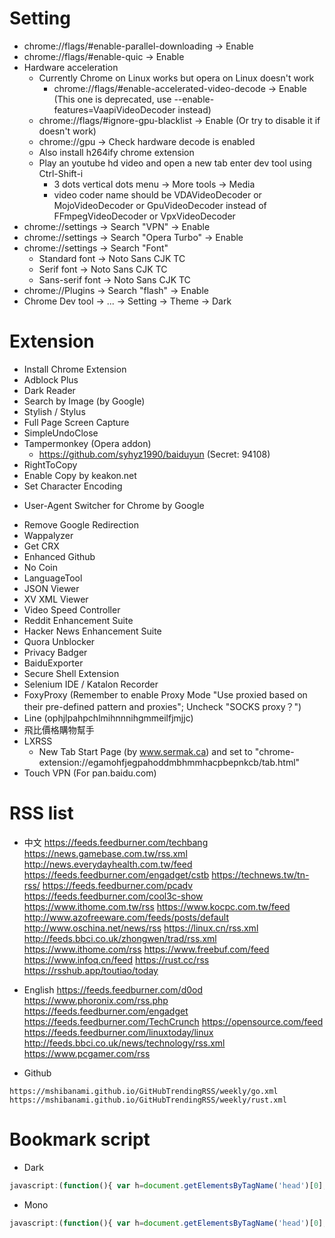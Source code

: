 Setting
=====
* chrome://flags/#enable-parallel-downloading -> Enable
* chrome://flags/#enable-quic -> Enable
* Hardware acceleration
    * Currently Chrome on Linux works but opera on Linux doesn't work
        * chrome://flags/#enable-accelerated-video-decode -> Enable (This one is deprecated, use --enable-features=VaapiVideoDecoder instead)
    * chrome://flags/#ignore-gpu-blacklist -> Enable (Or try to disable it if doesn't work)
    * chrome://gpu -> Check hardware decode is enabled
    * Also install h264ify chrome extension
    * Play an youtube hd video and open a new tab enter dev tool using Ctrl-Shift-i
        * 3 dots vertical dots menu -> More tools -> Media
        * video coder name should be VDAVideoDecoder or MojoVideoDecoder or GpuVideoDecoder instead of FFmpegVideoDecoder or VpxVideoDecoder
* chrome://settings -> Search "VPN" -> Enable
* chrome://settings -> Search "Opera Turbo" -> Enable
* chrome://settings -> Search "Font"
    * Standard font -> Noto Sans CJK TC
    * Serif font -> Noto Sans CJK TC
    * Sans-serif font -> Noto Sans CJK TC
* chrome://Plugins -> Search "flash" -> Enable
* Chrome Dev tool -> ... -> Setting -> Theme -> Dark

Extension
=====
* Install Chrome Extension
* Adblock Plus
* Dark Reader
* Search by Image (by Google)
* Stylish / Stylus
* Full Page Screen Capture
* SimpleUndoClose
* Tampermonkey (Opera addon)
    * https://github.com/syhyz1990/baiduyun (Secret: 94108)
* RightToCopy
* Enable Copy by keakon.net
* Set Character Encoding
<!-- * HackBar -->
* User-Agent Switcher for Chrome by Google
<!-- * HTTPS Everywhere -->
<!-- * Disconnect -->
* Remove Google Redirection
* Wappalyzer
* Get CRX
* Enhanced Github
* No Coin
* LanguageTool
* JSON Viewer
* XV XML Viewer
* Video Speed Controller
* Reddit Enhancement Suite
* Hacker News Enhancement Suite
* Quora Unblocker
* Privacy Badger
* BaiduExporter
* Secure Shell Extension
* Selenium IDE / Katalon Recorder
* FoxyProxy (Remember to enable Proxy Mode "Use proxied based on their pre-defined pattern and proxies"; Uncheck "SOCKS proxy？")
* Line (ophjlpahpchlmihnnnihgmmeilfjmjjc)
* 飛比價格購物幫手
* LXRSS
    * New Tab Start Page (by www.sermak.ca) and set to "chrome-extension://egamohfjegpahoddmbhmmhacpbepnkcb/tab.html"
* Touch VPN (For pan.baidu.com)

RSS list
=====
* 中文
https://feeds.feedburner.com/techbang
https://news.gamebase.com.tw/rss.xml
http://news.everydayhealth.com.tw/feed
https://feeds.feedburner.com/engadget/cstb
https://technews.tw/tn-rss/
https://feeds.feedburner.com/pcadv
https://feeds.feedburner.com/cool3c-show
https://www.ithome.com.tw/rss
https://www.kocpc.com.tw/feed
http://www.azofreeware.com/feeds/posts/default
http://www.oschina.net/news/rss
https://linux.cn/rss.xml
http://feeds.bbci.co.uk/zhongwen/trad/rss.xml
https://www.ithome.com/rss
https://www.freebuf.com/feed
https://www.infoq.cn/feed
https://rust.cc/rss
https://rsshub.app/toutiao/today

* English
https://feeds.feedburner.com/d0od
https://www.phoronix.com/rss.php
https://feeds.feedburner.com/engadget
https://feeds.feedburner.com/TechCrunch
https://opensource.com/feed
https://feeds.feedburner.com/linuxtoday/linux
http://feeds.bbci.co.uk/news/technology/rss.xml
https://www.pcgamer.com/rss

* Github
```
https://mshibanami.github.io/GitHubTrendingRSS/weekly/go.xml
https://mshibanami.github.io/GitHubTrendingRSS/weekly/rust.xml
```


Bookmark script
=====
* Dark
```javascript
javascript:(function(){ var h=document.getElementsByTagName('head')[0],s=document.createElement('style');s.setAttribute('type','text/css'); s.appendChild(document.createTextNode('html{-webkit-filter:invert(100%) hue-rotate(180deg) contrast(70%) !important; background: #fff;} .line-content {background-color: #fefefe;}'));h.appendChild(s); })()
```
* Mono
```javascript
javascript:(function(){ var h=document.getElementsByTagName('head')[0],s=document.createElement('style');s.setAttribute('type','text/css'); s.appendChild(document.createTextNode('@font-face{font-family:ASCII;src:local("Ubuntu Mono"),local("Consolas");unicode-range:U+00-7F,U+FF01-FF5E}@font-face{font-family:CJK;src:local("Droid Sans Fallback"),local("DroidMono"),local("Wenquanyi Micro Hei"),local("WenQuanYi Zen Hei"),local("Sarasa Mono TC"),local("Microsoft JhengHei"),local("Microsoft YaHei");unicode-range:U+2E80-FAFF}*,* *,[class],[id],[name]{font-family:ASCII,CJK,sans-serif!important;font-weight:400!important}'));h.appendChild(s); })()
```
